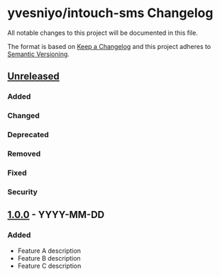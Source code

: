 # yvesniyo/intouch-sms Changelog

All notable changes to this project will be documented in this file.

The format is based on [Keep a Changelog](http://keepachangelog.com/en/1.0.0/)
and this project adheres to [Semantic Versioning](http://semver.org/spec/v2.0.0.html).


## [Unreleased]

### Added

### Changed

### Deprecated

### Removed

### Fixed

### Security


## [1.0.0] - YYYY-MM-DD

### Added

* Feature A description
* Feature B description
* Feature C description


[Unreleased]: https://github.com/yvesniyo/intouch-sms/compare/1.0.0...HEAD
[1.0.0]: https://github.com/yvesniyo/intouch-sms/commits/1.0.0
